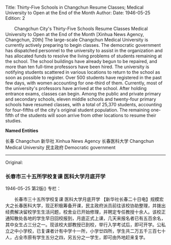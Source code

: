 Title: Thirty-Five Schools in Changchun Resume Classes; Medical University to Open at the End of the Month
Author:
Date: 1946-05-25
Edition: 2

　　Changchun City's Thirty-Five Schools Resume Classes
    Medical University to Open at the End of the Month
    [Xinhua News Agency, Changchun, 20th] The large-scale Changchun Medical University is currently actively preparing to begin classes. The democratic government has dispatched personnel to the university to assist in the organization and has allocated funds to resolve the living problems of students remaining at the school. The school buildings have already begun to be repaired, and more than ten full-time professors have been hired. The university is notifying students scattered in various locations to return to the school as soon as possible to register. Over 500 students have registered in the past few days, with women accounting for one-third of them. Currently, most of the university's professors have arrived at the school. After holding entrance exams, classes can begin. Among the public and private primary and secondary schools, eleven middle schools and twenty-four primary schools have resumed classes, with a total of 25,370 students, accounting for four-fifths of the city's original student population. The remaining one-fifth of the students will soon arrive from other locations to resume their studies.


**Named Entities**


长春	Changchun
新华社	Xinhua News Agency
长春医科大学	Changchun Medical University
民主政府	Democratic government



<hr /> 

Original: 


### 长春市三十五所学校复课  医科大学月底开学

1946-05-25
第2版()
专栏：

　　长春市三十五所学校复课
    医科大学月底开学
    【新华社长春二十日电】规模宏大之长春医科大学，现正积极筹备开课，民主政府派员前往该校协助整理，并拨出经费解决留校学生生活问题，校舍业已开始修理，并聘定专任教授十余人。该校正通知散处各地的学生早日回校报到，月底正式上课，几天来报名者已有五百余名，其中女生占三分之一。现该校大部教授已到校，举行入学考试后，即可开学。公私立之中小学校，已复课者计有中学十一所，小学廿四所，学生共二万五千三百七十人，占全市原有学生五分之四，另五分之一学生，即可由外地赶来复学。
